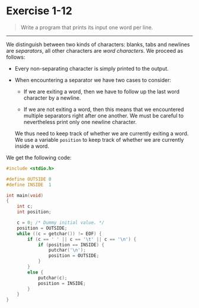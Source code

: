 # Exercise 1-12

> Write a program that prints its input one word per line.

---

We distinguish between two kinds of characters:
blanks, tabs and newlines are _separators_, all other characters are _word characters_.
We proceed as follows:

- Every non-separating character is simply printed to the output.

- When encountering a separator we have two cases to consider:

    - If we are exiting a word, then we have to follow up the last word character by a newline.

    - If we are not exiting a word, then this means that we encountered multiple separators right after one another.
      We must be careful to nevertheless print only one newline character.

  We thus need to keep track of whether we are currently exiting a word.
  We use a variable `position` to keep track of whether we are currently inside a word.

We get the following code:
```c
#include <stdio.h>

#define OUTSIDE 0
#define INSIDE  1

int main(void)
{
	int c;
	int position;

	c = 0; /* Dummy initial value. */
	position = OUTSIDE;
	while ((c = getchar()) != EOF) {
		if (c == ' ' || c == '\t' || c == '\n') {
			if (position == INSIDE) {
				putchar('\n');
				position = OUTSIDE;
			}
		}
		else {
			putchar(c);
			position = INSIDE;
		}
	}
}
```
